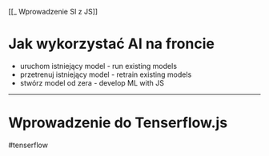 [[_ Wprowadzenie SI z JS]]

# Jak wykorzystać AI na froncie
- uruchom istniejący model - run existing models
- przetrenuj istniejący model - retrain existing models
- stwórz model od zera - develop ML with JS












----
# Wprowadzenie do Tenserflow.js
#tenserflow 



















